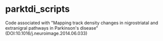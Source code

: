 parktdi_scripts
===============

Code associated with "Mapping track density changes in nigrostriatal and extranigral pathways in Parkinson's disease" (DOI:10.1016/j.neuroimage.2014.06.033)
